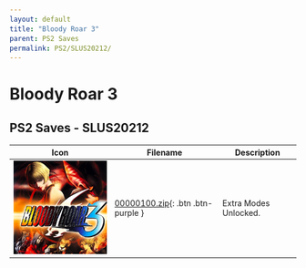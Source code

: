 ```yaml
---
layout: default
title: "Bloody Roar 3"
parent: PS2 Saves
permalink: PS2/SLUS20212/
---
```

# Bloody Roar 3

## PS2 Saves - SLUS20212

| Icon | Filename | Description |
|------|----------|-------------|
| ![Bloody Roar 3](icon0.png) | [00000100.zip](00000100.zip){: .btn .btn-purple } | Extra Modes Unlocked. |
